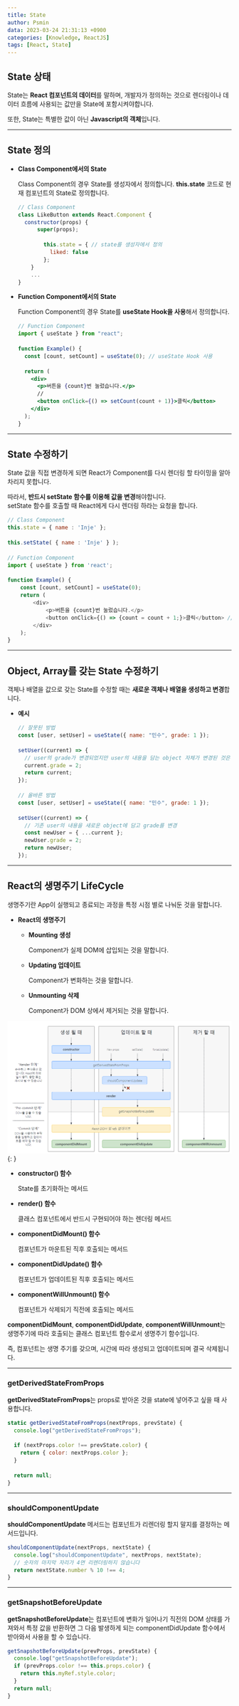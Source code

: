 ```yaml
---
title: State
author: Psmin
data: 2023-03-24 21:31:13 +0900
categories: [Knowledge, ReactJS]
tags: [React, State]
---
```


## State 상태

State는 **React 컴포넌트의 데이터**를 말하며, 개발자가 정의하는 것으로 렌더링이나 데이터 흐름에 사용되는 값만을 State에 포함시켜야합니다.

또한, State는 특별한 값이 아닌 **Javascript의 객체**입니다.

---

## State 정의

- **Class Component에서의 State**

  Class Component의 경우 State를 생성자에서 정의합니다.
  **this.state** 코드로 현재 컴포넌트의 State로 정의합니다.

  ```jsx
  // Class Component
  class LikeButton extends React.Component {
  	constructor(props) {
      	super(props);

          this.state = { // state를 생성자에서 정의
          	liked: false
          };
      }
      ...
  }
  ```

- **Function Component에서의 State**

  Function Component의 경우 State를 **useState Hook을 사용**해서 정의합니다.

  ```jsx
  // Function Component
  import { useState } from "react";

  function Example() {
    const [count, setCount] = useState(0); // useState Hook 사용

    return (
      <div>
        <p>버튼을 {count}번 눌렀습니다.</p>
        //
        <button onClick={() => setCount(count + 1)}>클릭</button>
      </div>
    );
  }
  ```

---

## State 수정하기

State 값을 직접 변경하게 되면 React가 Component를 다시 렌더링 할 타이밍을 알아차리지 못합니다.

따라서, **반드시 setState 함수를 이용해 값을 변경**해야합니다.  
setState 함수를 호출할 때 React에게 다시 렌더링 하라는 요청을 합니다.

```js
// Class Component
this.state = { name : 'Inje' };

this.setState( { name : 'Inje' } );

// Function Component
import { useState } from 'react';

function Example() {
    const [count, setCount] = useState(0);
    return (
        <div>
            <p>버튼을 {count}번 눌렀습니다.</p>
            <button onClick={() => {count = count + 1;}>클릭</button> // 이렇게 하면 안 된다.
        </div>
    );
}
```

---

## Object, Array를 갖는 State 수정하기

객체나 배열을 값으로 갖는 State를 수정할 때는 **새로운 객체나 배열을 생성하고 변경**합니다.

- **예시**

  ```js
  // 잘못된 방법
  const [user, setUser] = useState({ name: "민수", grade: 1 });

  setUser((current) => {
    // user의 grade가 변경되었지만 user의 내용을 담는 object 자체가 변경된 것은 아니다.
    current.grade = 2;
    return current;
  });

  // 올바른 방법
  const [user, setUser] = useState({ name: "민수", grade: 1 });

  setUser((current) => {
    // 기존 user의 내용을 새로운 object에 담고 grade를 변경
    const newUser = { ...current };
    newUser.grade = 2;
    return newUser;
  });
  ```

---

## React의 생명주기 LifeCycle

생명주기란 App이 실행되고 종료되는 과정을 특정 시점 별로 나눠둔 것을 말합니다.

- **React의 생명주기**

  - **Mounting 생성**

    Component가 실제 DOM에 삽입되는 것을 말합니다.

  - **Updating 업데이트**

    Component가 변화하는 것을 말합니다.

  - **Unmounting 삭제**

    Component가 DOM 상에서 제거되는 것을 말합니다.

![Component-lifeCycle](/assets/img/component-lifecycle.png){: }

- **constructor() 함수**

  State를 초기화하는 메서드

- **render() 함수**

  클래스 컴포넌트에서 반드시 구현되어야 하는 렌더링 메서드

- **componentDidMount() 함수**

  컴포넌트가 마운트된 직후 호출되는 메서드

- **componentDidUpdate() 함수**

  컴포넌트가 업데이트된 직후 호출되는 메서드

- **componentWillUnmount() 함수**

  컴포넌트가 삭제되기 직전에 호출되는 메서드

**componentDidMount**, **componentDidUpdate**, **componentWillUnmount**는 생명주기에 따라 호출되는 클래스 컴포넌트 함수로서 생명주기 함수입니다.

즉, 컴포넌트는 생명 주기를 갖으며, 시간에 따라 생성되고 업데이트되며 결국 삭제됩니다.

---

### getDerivedStateFromProps

**getDerivedStateFromProps**는 props로 받아온 것을 state에 넣어주고 싶을 때 사용합니다.

```js
static getDerivedStateFromProps(nextProps, prevState) {
  console.log("getDerivedStateFromProps");

  if (nextProps.color !== prevState.color) {
    return { color: nextProps.color };
  }

  return null;
}
```

---

### shouldComponentUpdate

**shouldComponentUpdate** 메서드는 컴포넌트가 리렌더링 할지 말지를 결정하는 메서드입니다.

```js
shouldComponentUpdate(nextProps, nextState) {
  console.log("shouldComponentUpdate", nextProps, nextState);
  // 숫자의 마지막 자리가 4면 리렌더링하지 않습니다
  return nextState.number % 10 !== 4;
}
```

---

### getSnapshotBeforeUpdate

**getSnapshotBeforeUpdate**는 컴포넌트에 변화가 일어나기 직전의 DOM 상태를 가져와서 특정 값을 반환하면 그 다음 발생하게 되는 componentDidUpdate 함수에서 받아와서 사용을 할 수 있습니다.

```js
getSnapshotBeforeUpdate(prevProps, prevState) {
  console.log("getSnapshotBeforeUpdate");
  if (prevProps.color !== this.props.color) {
    return this.myRef.style.color;
  }
  return null;
}
```

